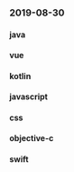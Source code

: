 ### 2019-08-30

#### java

#### vue

#### kotlin

#### javascript

#### css

#### objective-c

#### swift
